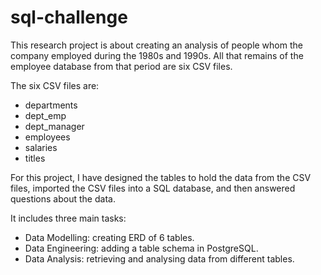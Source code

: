 # sql-challenge

This research project is about creating an analysis of people whom the company employed during the 1980s and 1990s. All that remains of the employee database from that period are six CSV files.

The six CSV files are:
<ul>
  <li> departments 
  <li>dept_emp 
<li>dept_manager 
<li>employees 
<li>salaries 
<li>titles
</ul>

For this project, I have designed the tables to hold the data from the CSV files, imported the CSV files into a SQL database, and then answered questions about the data. 

It includes three main tasks:
- Data Modelling: creating ERD of 6 tables.
- Data Engineering: adding a table schema in PostgreSQL.
- Data Analysis: retrieving and analysing data from different tables.



